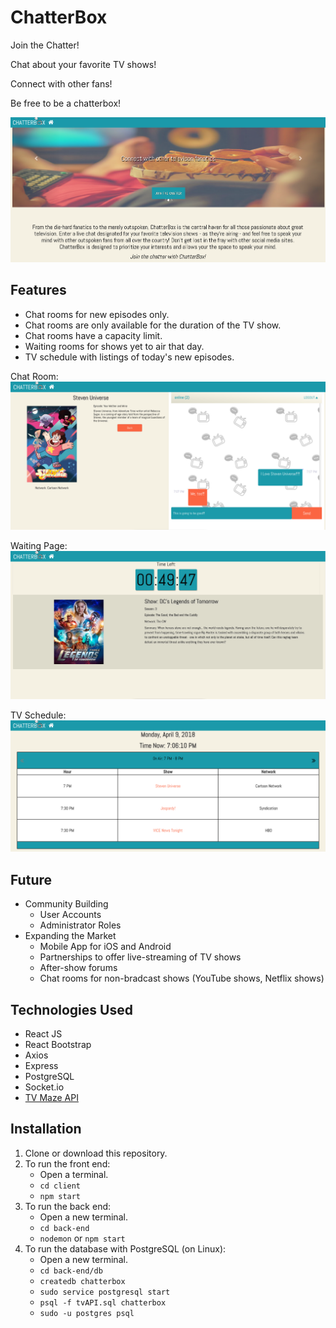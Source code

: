 # ChatterBox

Join the Chatter!

Chat about your favorite TV shows!

Connect with other fans!

Be free to be a chatterbox!

![ChatterBox Home Page](/client/public/chatterbox-screen-1.png)

## Features

* Chat rooms for new episodes only.
* Chat rooms are only available for the duration of the TV show.
* Chat rooms have a capacity limit.
* Waiting rooms for shows yet to air that day.
* TV schedule with listings of today's new episodes.

Chat Room:
![Chatting](client/public/chatterbox-screen-4.png)

Waiting Page:
![Wait Page](client/public/chatterbox-screen-5.png)

TV Schedule:
![TV schedule](/client/public/chatterbox-screen-2.png)

## Future

* Community Building
    * User Accounts
    * Administrator Roles
* Expanding the Market
    * Mobile App for iOS and Android
    * Partnerships to offer live-streaming of TV shows
    * After-show forums
    * Chat rooms for non-bradcast shows (YouTube shows, Netflix shows)

## Technologies Used

* React JS
* React Bootstrap
* Axios
* Express
* PostgreSQL
* Socket.io
* [TV Maze API](http://www.tvmaze.com/api)

## Installation

1. Clone or download this repository.
2. To run the front end:
    * Open a terminal.
    * `cd client` 
    * `npm start`
3. To run the back end:
    * Open a new terminal. 
    * `cd back-end` 
    * `nodemon` or `npm start`
4. To run the database with PostgreSQL (on Linux):
    * Open a new terminal.
    * `cd back-end/db`
    * `createdb chatterbox`
    * `sudo service postgresql start`
    * `psql -f tvAPI.sql chatterbox`
    * `sudo -u postgres psql`
